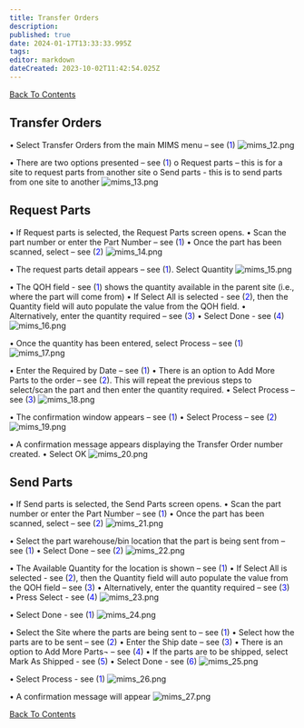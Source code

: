 ```yaml
---
title: Transfer Orders
description: 
published: true
date: 2024-01-17T13:33:33.995Z
tags: 
editor: markdown
dateCreated: 2023-10-02T11:42:54.025Z
---
```


[Back To Contents](./)

## Transfer Orders

•	Select Transfer Orders from the main MIMS menu – see (<span style="color:blue">1</span>)
![mims_12.png](/mimsassets/mims_12.png)

•	There are two options presented – see (<span style="color:blue">1</span>)
o	Request parts – this is for a site to request parts from another site
o	Send parts - this is to send parts from one site to another
![mims_13.png](/mimsassets/mims_13.png)

## Request Parts
•	If Request parts is selected, the Request Parts screen opens.
•	Scan the part number or enter the Part Number – see (<span style="color:blue">1</span>)
•	Once the part has been scanned, select – see (<span style="color:blue">2</span>)
![mims_14.png](/mimsassets/mims_14.png)

•	The request parts detail appears – see (<span style="color:blue">1</span>). Select Quantity
![mims_15.png](/mimsassets/mims_15.png)

•	The QOH field - see (<span style="color:blue">1</span>) shows the quantity available in the parent site (i.e., where the part will come from)
•	If Select All is selected - see (<span style="color:blue">2</span>), then the Quantity field will auto populate the value from the QOH field.
•	Alternatively, enter the quantity required – see (<span style="color:blue">3</span>)
•	Select Done - see (<span style="color:blue">4</span>)
![mims_16.png](/mimsassets/mims_16.png)

•	Once the quantity has been entered, select Process – see (<span style="color:blue">1</span>)
![mims_17.png](/mimsassets/mims_17.png)

•	Enter the Required by Date – see (<span style="color:blue">1</span>)
•	There is an option to Add More Parts to the order – see (<span style="color:blue">2</span>).  This will repeat the previous steps to select/scan the part and then enter the quantity required.
•	Select Process – see (<span style="color:blue">3</span>)
![mims_18.png](/mimsassets/mims_18.png)

•	The confirmation window appears – see (<span style="color:blue">1</span>)
•	Select Process – see (<span style="color:blue">2</span>)
![mims_19.png](/mimsassets/mims_19.png)

•	A confirmation message appears displaying the Transfer Order number created.
•	Select OK
![mims_20.png](/mimsassets/mims_20.png)

## Send Parts

•	If Send parts is selected, the Send Parts  screen opens.
•	Scan the part number or enter the Part Number – see (<span style="color:blue">1</span>)
•	Once the part has been scanned, select – see (<span style="color:blue">2</span>)
![mims_21.png](/mimsassets/mims_21.png)

•	Select the part warehouse/bin location that the part is being sent from – see (<span style="color:blue">1</span>)
•	Select Done – see (<span style="color:blue">2</span>)
![mims_22.png](/mimsassets/mims_22.png)

•	The Available Quantity for the location is shown – see (<span style="color:blue">1</span>)
•	If Select All is selected - see (<span style="color:blue">2</span>), then the Quantity field will auto populate the value from the QOH field – see (<span style="color:blue">3</span>)
•	Alternatively, enter the quantity required – see (<span style="color:blue">3</span>)
•	Press Select - see (<span style="color:blue">4</span>)
![mims_23.png](/mimsassets/mims_23.png)

•	Select Done - see (<span style="color:blue">1</span>)
![mims_24.png](/mimsassets/mims_24.png)

•	Select the Site where the parts are being sent to – see (<span style="color:blue">1</span>)
•	Select how the parts are to be sent – see (<span style="color:blue">2</span>)
•	Enter the Ship date – see (<span style="color:blue">3</span>)
•	There is an option to Add More Parts¬ – see (<span style="color:blue">4</span>)
•	If the parts are to be shipped, select Mark As Shipped - see (<span style="color:blue">5</span>)
•	Select Done - see (<span style="color:blue">6</span>)
![mims_25.png](/mimsassets/mims_25.png)

•	Select Process - see (<span style="color:blue">1</span>)
![mims_26.png](/mimsassets/mims_26.png)

•	A confirmation message will appear
![mims_27.png](/mimsassets/mims_27.png)

[Back To Contents](./)